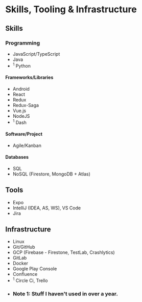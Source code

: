 # Skills, Tooling & Infrastructure
## Skills
### Programming
- JavaScript/TypeScript
- Java
-  <sup>1</sup> Python
#### Frameworks/Libraries
- Android
- React
- Redux
- Redux-Saga
- Vue.js
- NodeJS
- <sup>1</sup> Dash
#### Software/Project
- Agile/Kanban
#### Databases
- SQL
- NoSQL (Firestore, MongoDB + Atlas)
## Tools
- Expo
- IntelliJ (IDEA, AS, WS), VS Code
- Jira
## Infrastructure
- Linux
- Git/GitHub
- GCP (Firebase - Firestone, TestLab, Crashlytics)
- GitLab
- Docker
- Google Play Console
- Confluence
- <sup>1</sup> Circle Ci, Trello
- ### Note 1: Stuff I haven't used in over a year.

